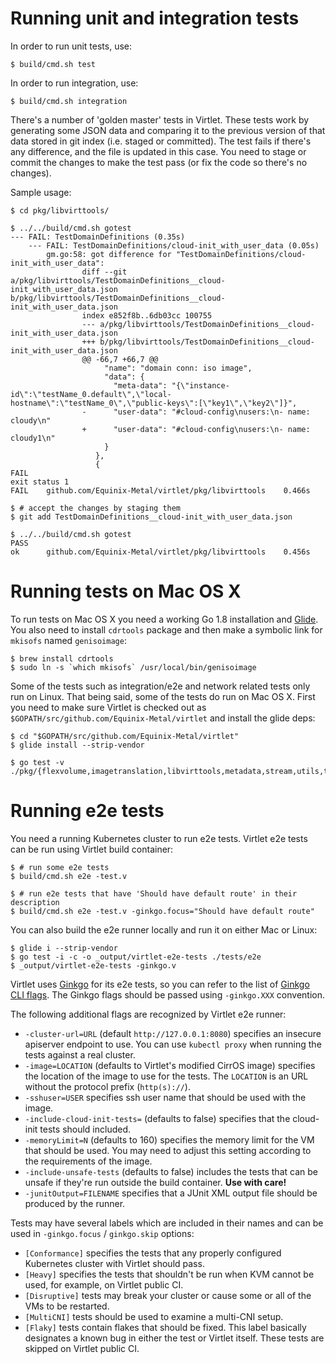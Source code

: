 # Running unit and integration tests

In order to run unit tests, use:

```
$ build/cmd.sh test
```

In order to run integration, use:

```
$ build/cmd.sh integration
```

There's a number of 'golden master' tests in Virtlet. These tests work
by generating some JSON data and comparing it to the previous version
of that data stored in git index (i.e. staged or committed). The test
fails if there's any difference, and the file is updated in this case.
You need to stage or commit the changes to make the test pass (or fix
the code so there's no changes).

Sample usage:

```
$ cd pkg/libvirttools/

$ ../../build/cmd.sh gotest
--- FAIL: TestDomainDefinitions (0.35s)
    --- FAIL: TestDomainDefinitions/cloud-init_with_user_data (0.05s)
        gm.go:58: got difference for "TestDomainDefinitions/cloud-init_with_user_data":
                diff --git a/pkg/libvirttools/TestDomainDefinitions__cloud-init_with_user_data.json b/pkg/libvirttools/TestDomainDefinitions__cloud-init_with_user_data.json
                index e852f8b..6db03cc 100755
                --- a/pkg/libvirttools/TestDomainDefinitions__cloud-init_with_user_data.json
                +++ b/pkg/libvirttools/TestDomainDefinitions__cloud-init_with_user_data.json
                @@ -66,7 +66,7 @@
                     "name": "domain conn: iso image",
                     "data": {
                       "meta-data": "{\"instance-id\":\"testName_0.default\",\"local-hostname\":\"testName_0\",\"public-keys\":[\"key1\",\"key2\"]}",
                -      "user-data": "#cloud-config\nusers:\n- name: cloudy\n"
                +      "user-data": "#cloud-config\nusers:\n- name: cloudy1\n"
                     }
                   },
                   {
FAIL
exit status 1
FAIL    github.com/Equinix-Metal/virtlet/pkg/libvirttools    0.466s

$ # accept the changes by staging them
$ git add TestDomainDefinitions__cloud-init_with_user_data.json

$ ../../build/cmd.sh gotest
PASS
ok      github.com/Equinix-Metal/virtlet/pkg/libvirttools    0.456s
```

# Running tests on Mac OS X

To run tests on Mac OS X you need a working Go 1.8 installation and
[Glide](https://glide.sh/). You also need to install `cdrtools`
package and then make a symbolic link for `mkisofs` named
`genisoimage`:

```
$ brew install cdrtools
$ sudo ln -s `which mkisofs` /usr/local/bin/genisoimage
```

Some of the tests such as integration/e2e and network related tests
only run on Linux. That being said, some of the tests do run on Mac OS
X. First you need to make sure Virtlet is checked out as
`$GOPATH/src/github.com/Equinix-Metal/virtlet` and install the glide deps:

```
$ cd "$GOPATH/src/github.com/Equinix-Metal/virtlet"
$ glide install --strip-vendor
```

```
$ go test -v ./pkg/{flexvolume,imagetranslation,libvirttools,metadata,stream,utils,tapmanager}
```

# Running e2e tests

You need a running Kubernetes cluster to run e2e tests.  Virtlet e2e
tests can be run using Virtlet build container:

```
$ # run some e2e tests
$ build/cmd.sh e2e -test.v

$ # run e2e tests that have 'Should have default route' in their description
$ build/cmd.sh e2e -test.v -ginkgo.focus="Should have default route"
```

You can also build the e2e runner locally and run it on either Mac or
Linux:
```
$ glide i --strip-vendor
$ go test -i -c -o _output/virtlet-e2e-tests ./tests/e2e
$ _output/virtlet-e2e-tests -ginkgo.v
```

Virtlet uses [Ginkgo](https://onsi.github.io/ginkgo/) for its e2e
tests, so you can refer to the list of
[Ginkgo CLI flags](https://onsi.github.io/ginkgo/#the-ginkgo-cli). The
Ginkgo flags should be passed using `-ginkgo.XXX` convention.

The following additional flags are recognized by Virtlet e2e runner:

* `-cluster-url=URL` (default `http://127.0.0.1:8080`) specifies an
  insecure apiserver endpoint to use. You can use `kubectl proxy` when
  running the tests against a real cluster.
* `-image=LOCATION` (defaults to Virtlet's modified CirrOS image)
  specifies the location of the image to use for the tests. The
  `LOCATION` is an URL without the protocol prefix (`http(s)://`).
* `-sshuser=USER` specifies ssh user name that should be used with the
  image.
* `-include-cloud-init-tests=` (defaults to false) specifies that
  the cloud-init tests should included.
* `-memoryLimit=N` (defaults to 160) specifies the memory limit for
  the VM that should be used. You may need to adjust this setting
  according to the requirements of the image.
* `-include-unsafe-tests` (defaults to false) includes the tests that
  can be unsafe if they're run outside the build container.
  **Use with care!**
* `-junitOutput=FILENAME` specifies that a JUnit XML output file
  should be produced by the runner.

Tests may have several labels which are included in their names and
can be used in `-ginkgo.focus` / `ginkgo.skip` options:

* `[Conformance]` specifies the tests that any properly configured
  Kubernetes cluster with Virtlet should pass.
* `[Heavy]` specifies the tests that shouldn't be run when KVM cannot
  be used, for example, on Virtlet public CI.
* `[Disruptive]` tests may break your cluster or cause some or all of
  the VMs to be restarted.
* `[MultiCNI]` tests should be used to examine a multi-CNI setup.
* `[Flaky]` tests contain flakes that should be fixed. This label
  basically designates a known bug in either the test or Virtlet
  itself. These tests are skipped on Virtlet public CI.
